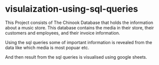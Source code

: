 # visulaization-using-sql-queries

This Project consists of The Chinook Database that holds the information about a music store. This database contains the media in their store, their customers and employees, and their invoice information.

Using the sql queries some of important information is revealed from the data like which media is most popuar etc.

And then result from the sql queries is visualised using google sheets.
